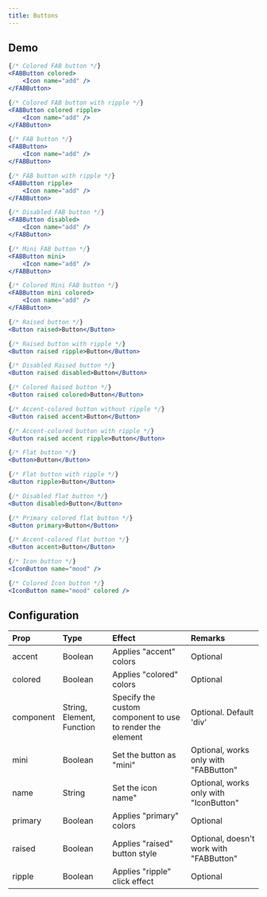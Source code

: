 ```yaml
---
title: Buttons
---
```


## Demo

```jsx
{/* Colored FAB button */}
<FABButton colored>
    <Icon name="add" />
</FABButton>

{/* Colored FAB button with ripple */}
<FABButton colored ripple>
    <Icon name="add" />
</FABButton>
```

```jsx
{/* FAB button */}
<FABButton>
    <Icon name="add" />
</FABButton>

{/* FAB button with ripple */}
<FABButton ripple>
    <Icon name="add" />
</FABButton>

{/* Disabled FAB button */}
<FABButton disabled>
    <Icon name="add" />
</FABButton>
```

```jsx
{/* Mini FAB button */}
<FABButton mini>
    <Icon name="add" />
</FABButton>

{/* Colored Mini FAB button */}
<FABButton mini colored>
    <Icon name="add" />
</FABButton>
```

```jsx
{/* Raised button */}
<Button raised>Button</Button>

{/* Raised button with ripple */}
<Button raised ripple>Button</Button>

{/* Disabled Raised button */}
<Button raised disabled>Button</Button>
```

```jsx
{/* Colored Raised button */}
<Button raised colored>Button</Button>

{/* Accent-colored button without ripple */}
<Button raised accent>Button</Button>

{/* Accent-colored button with ripple */}
<Button raised accent ripple>Button</Button>
```

```jsx
{/* Flat button */}
<Button>Button</Button>

{/* Flat button with ripple */}
<Button ripple>Button</Button>

{/* Disabled flat button */}
<Button disabled>Button</Button>
```

```jsx
{/* Primary colored flat button */}
<Button primary>Button</Button>

{/* Accent-colored flat button */}
<Button accent>Button</Button>
```

```jsx
{/* Icon button */}
<IconButton name="mood" />

{/* Colored Icon button */}
<IconButton name="mood" colored />
```

## Configuration

| Prop     | Type      | Effect       | Remarks      |
|:---------|:----------|:-------------|:-------------|
| accent   | Boolean   | Applies "accent" colors  | Optional |
| colored  | Boolean   | Applies "colored" colors | Optional |
| component| String, Element, Function   | Specify the custom component to use to render the element | Optional. Default 'div' |
| mini     | Boolean   | Set the button as "mini" | Optional, works only with "FABButton" |
| name     | String    | Set the icon name" | Optional, works only with "IconButton" |
| primary  | Boolean   | Applies "primary" colors | Optional |
| raised   | Boolean   | Applies "raised" button style | Optional, doesn\'t work with "FABButton" |
| ripple   | Boolean   | Applies "ripple" click effect | Optional |
